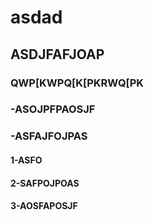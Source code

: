 # asdad
## ASDJFAFJOAP
### QWP[KWPQ[K[PKRWQ[PK
### -ASOJPFPAOSJF
### -ASFAJFOJPAS
 #### 1-ASFO
 #### 2-SAFPOJPOAS
 #### 3-AOSFAPOSJF
